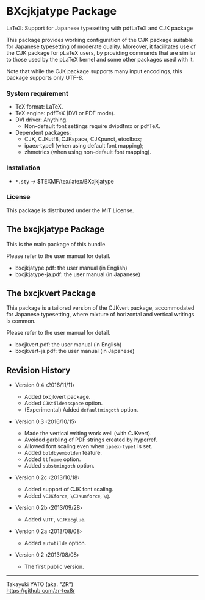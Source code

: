BXcjkjatype Package
===================

LaTeX: Support for Japanese typesetting with pdfLaTeX and CJK package

This package provides working configuration of the CJK package suitable
for Japanese typesetting of moderate quality. Moreover, it facilitates
use of the CJK package for pLaTeX users, by providing commands that
are similar to those used by the pLaTeX kernel and some other packages
used with it.

Note that while the CJK package supports many input encodings, this
package supports only UTF-8.

### System requirement

  * TeX format: LaTeX.
  * TeX engine: pdfTeX (DVI or PDF mode).
  * DVI driver: Anything. 
      - Non-default font settings require dvipdfmx or pdfTeX.
  * Dependent packages:
      - CJK, CJKutf8, CJKspace, CJKpunct, etoolbox; 
      - ipaex-type1 (when using default font mapping); 
      - zhmetrics (when using non-default font mapping).

### Installation

  - `*.sty` → $TEXMF/tex/latex/BXcjkjatype

### License

This package is distributed under the MIT License.

The bxcjkjatype Package
-----------------------

This is the main package of this bundle.

Please refer to the user manual for detail.

  * bxcjkjatype.pdf: the user manual (in English)
  * bxcjkjatype-ja.pdf: the user manual (in Japanese)

The bxcjkvert Package
---------------------

Thia package is a tailored version of the CJKvert package,
accommodated for Japanese typesetting, where mixture of horizontal
and vertical writings is common.

Please refer to the user manual for detail.

  * bxcjkvert.pdf: the user manual (in English)
  * bxcjkvert-ja.pdf: the user manual (in Japanese)

Revision History
----------------

  * Version 0.4  ‹2016/11/11›
      - Added bxcjkvert package.
      - Added `CJKtildeasspace` option.
      - (Experimental) Added `defaultmingoth` option.

  * Version 0.3  ‹2016/10/15›
      - Made the vertical writing work well (with CJKvert).
      - Avoided garbling of PDF strings created by hyperref.
      - Allowed font scaling even when `ipaex-type1` is set.
      - Added `boldbyembolden` feature.
      - Added `ttfname` option.
      - Added `substmingoth` option.

  * Version 0.2c ‹2013/10/18›
      - Added support of CJK font scaling.
      - Added `\CJKforce`, `\CJKunforce`, `\@`.

  * Version 0.2b ‹2013/09/28›
      - Added `\UTF`, `\CJKecglue`.

  * Version 0.2a ‹2013/08/08›
      - Added `autotilde` option.

  * Version 0.2  ‹2013/08/08›
      - The first public version.

--------------------
Takayuki YATO (aka. "ZR")  
https://github.com/zr-tex8r
